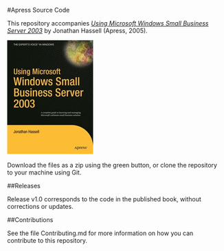 #Apress Source Code

This repository accompanies [*Using Microsoft Windows Small Business Server 2003*](http://www.apress.com/9781590594650) by Jonathan Hassell (Apress, 2005).

![Cover image](9781590594650.jpg)

Download the files as a zip using the green button, or clone the repository to your machine using Git.

##Releases

Release v1.0 corresponds to the code in the published book, without corrections or updates.

##Contributions

See the file Contributing.md for more information on how you can contribute to this repository.
